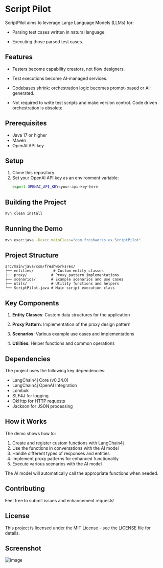 # Script Pilot

ScriptPilot aims to leverage Large Language Models (LLMs) for:

- Parsing test cases written in natural language.

- Executing those parsed test cases.

## Features

- Testers become capability creators, not flow designers.


- Test executions become AI-managed services.


- Codebases shrink: orchestration logic becomes prompt-based or AI-generated.


- Not required to write test scripts and make version control. Code driven orchestration is obsolete.


## Prerequisites

- Java 17 or higher
- Maven
- OpenAI API key

## Setup

1. Clone this repository
2. Set your OpenAI API key as an environment variable:
   ```bash
   export OPENAI_API_KEY=your-api-key-here
   ```

## Building the Project

```bash
mvn clean install
```

## Running the Demo

```bash
mvn exec:java -Dexec.mainClass="com.freshworks.ex.ScriptPilot"
```

## Project Structure

```
src/main/java/com/freshworks/ex/
├── entities/         # Custom entity classes
├── proxy/           # Proxy pattern implementations
├── scenarios/       # Example scenarios and use cases
├── utils/           # Utility functions and helpers
└── ScriptPilot.java # Main script execution class
```

## Key Components

1. **Entity Classes**: Custom data structures for the application

2. **Proxy Pattern**: Implementation of the proxy design pattern

3. **Scenarios**: Various example use cases and implementations

4. **Utilities**: Helper functions and common operations

## Dependencies

The project uses the following key dependencies:
- LangChain4j Core (v0.24.0)
- LangChain4j OpenAI Integration
- Lombok
- SLF4J for logging
- OkHttp for HTTP requests
- Jackson for JSON processing

## How it Works

The demo shows how to:
1. Create and register custom functions with LangChain4j
2. Use the functions in conversations with the AI model
3. Handle different types of responses and entities
4. Implement proxy patterns for enhanced functionality
5. Execute various scenarios with the AI model

The AI model will automatically call the appropriate functions when needed.

## Contributing

Feel free to submit issues and enhancement requests!

## License

This project is licensed under the MIT License - see the LICENSE file for details. 

## Screenshot
![image](https://github.com/user-attachments/assets/c7eb8379-d61c-412e-8cac-af7fdd047a36)
